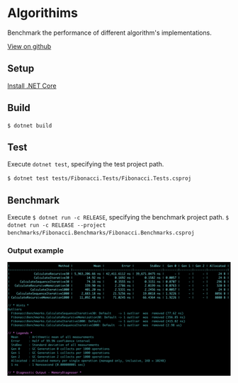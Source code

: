 # Algorithims

Benchmark the performance of different algorithm's implementations.

[View on github](https://github.com/mariangemarcano/mariangemarcano.github.io/tree/master/projects/C%23/Algorithms)

## Setup

[Install .NET Core](https://microsoft.com/net/core)

## Build

`$ dotnet build`

## Test

Execute `dotnet test`, specifying the test project path.

`$ dotnet test tests/Fibonacci.Tests/Fibonacci.Tests.csproj`

## Benchmark

Execute `$ dotnet run -c RELEASE`, specifying the benchmark project path.
`$ dotnet run -c RELEASE --project benchmarks/Fibonacci.Benchmarks/Fibonacci.Benchmarks.csproj`

### Output example

<img src="resources/FibonacciBenchmark.png"/>
